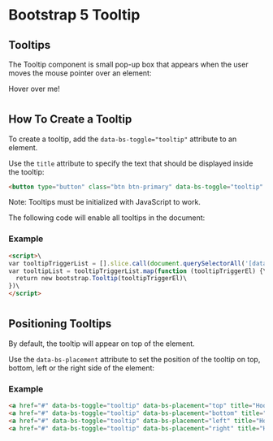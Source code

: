 Bootstrap 5 Tooltip
===================

Tooltips
--------

The Tooltip component is small pop-up box that appears when the user moves the mouse pointer over an element:

Hover over me!

#

How To Create a Tooltip
-----------------------

To create a tooltip, add the `data-bs-toggle="tooltip"` attribute to an element.

Use the `title` attribute to specify the text that should be displayed inside the tooltip:
``` html
<button type="button" class="btn btn-primary" data-bs-toggle="tooltip" title="Hooray!">Hover over me!</button>
```
Note: Tooltips must be initialized with JavaScript to work.

The following code will enable all tooltips in the document:

### Example
``` html
<script>\
var tooltipTriggerList = [].slice.call(document.querySelectorAll('[data-bs-toggle="tooltip"]'))\
var tooltipList = tooltipTriggerList.map(function (tooltipTriggerEl) {\
  return new bootstrap.Tooltip(tooltipTriggerEl)\
})\
</script>
```
 
#

Positioning Tooltips
--------------------

By default, the tooltip will appear on top of the element.

Use the `data-bs-placement` attribute to set the position of the tooltip on top, bottom, left or the right side of the element:

### Example
``` html
<a href="#" data-bs-toggle="tooltip" data-bs-placement="top" title="Hooray!">Hover</a>\
<a href="#" data-bs-toggle="tooltip" data-bs-placement="bottom" title="Hooray!">Hover</a>\
<a href="#" data-bs-toggle="tooltip" data-bs-placement="left" title="Hooray!">Hover</a>\
<a href="#" data-bs-toggle="tooltip" data-bs-placement="right" title="Hooray!">Hover</a>
```